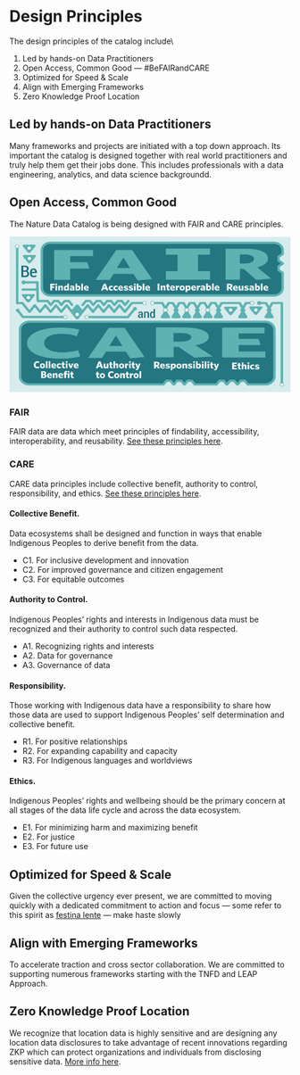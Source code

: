 # Design Principles

The design principles of the catalog include\


1. Led by hands-on Data Practitioners
2. Open Access, Common Good — #BeFAIRandCARE
3. Optimized for Speed & Scale
4. Align with Emerging Frameworks
5. Zero Knowledge Proof Location

## Led by hands-on Data Practitioners

Many frameworks and projects are initiated with a top down approach. Its important the catalog is designed together with real world practitioners and truly help them get their jobs done. This includes professionals with a data engineering, analytics, and data science backgroundd.

## Open Access, Common Good

The Nature Data Catalog is being designed with FAIR and CARE principles.

![](<../.gitbook/assets/image (1).png>)

### FAIR

FAIR data are data which meet principles of findability, accessibility, interoperability, and reusability. [See these principles here](https://www.go-fair.org/fair-principles/).

### CARE

CARE data principles include collective benefit, authority to control, responsibility, and ethics. [See these principles here](https://www.gida-global.org/care).

#### Collective Benefit.&#x20;

Data ecosystems shall be designed and function in ways that enable Indigenous Peoples to derive benefit from the data.&#x20;

* C1. For inclusive development and innovation&#x20;
* C2. For improved governance and citizen engagement&#x20;
* C3. For equitable outcomes

#### Authority to Control.

Indigenous Peoples’ rights and interests in Indigenous data must be recognized and their authority to control such data respected.&#x20;

* A1. Recognizing rights and interests&#x20;
* A2. Data for governance&#x20;
* A3. Governance of data

#### Responsibility.&#x20;

Those working with Indigenous data have a responsibility to share how those data are used to support Indigenous Peoples’ self determination and collective benefit.&#x20;

* R1. For positive relationships
* R2. For expanding capability and capacity
* R3. For Indigenous languages and worldviews

#### Ethics.&#x20;

Indigenous Peoples’ rights and wellbeing should be the primary concern at all stages of the data life cycle and across the data ecosystem.&#x20;

* E1. For minimizing harm and maximizing benefit&#x20;
* E2. For justice&#x20;
* E3. For future use

## Optimized for Speed & Scale

Given the collective urgency ever present, we are committed to moving quickly with a dedicated commitment to action and focus — some refer to this spirit as [festina lente](https://en.wikipedia.org/wiki/Festina\_lente) — make haste slowly

## Align with Emerging Frameworks

To accelerate traction and cross sector collaboration. We are committed to supporting numerous frameworks starting with the TNFD and LEAP Approach.&#x20;

## Zero Knowledge Proof Location

We recognize that location data is highly sensitive and are designing any location data disclosures to take advantage of recent innovations regarding ZKP which can protect organizations and individuals from disclosing sensitive data. [More info here](https://en.wikipedia.org/wiki/Zero-knowledge\_proof).

